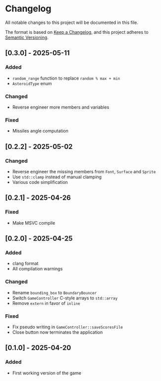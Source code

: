 # Changelog

All notable changes to this project will be documented in this file.

The format is based on [Keep a Changelog](https://keepachangelog.com/en/1.1.0/),
and this project adheres to [Semantic Versioning](https://semver.org/spec/v2.0.0.html).

## [0.3.0] - 2025-05-11

### Added

-   `random_range` function to replace `random % max + min`
-   `AsteroidType` enum

### Changed

-   Reverse engineer more members and variables

### Fixed

-   Missiles angle computation

## [0.2.2] - 2025-05-02

### Changed

-   Reverse engineer the missing members from `Font`, `Surface` and `Sprite`
-   Use `std::clamp` instead of manual clamping
-   Various code simplification

## [0.2.1] - 2025-04-26

### Fixed

-   Make MSVC compile

## [0.2.0] - 2025-04-25

### Added

-   clang format
-   All compilation warnings

### Changed

-   Rename `bounding_box` to `BoundaryBouncer`
-   Switch `GameController` C-style arrays to `std::array`
-   Remove `extern` in favor of `inline`

### Fixed

-   Fix pseudo writing in `GameController::saveScoresFile`
-   Close button now terminates the application

## [0.1.0] - 2025-04-20

### Added

-   First working version of the game
